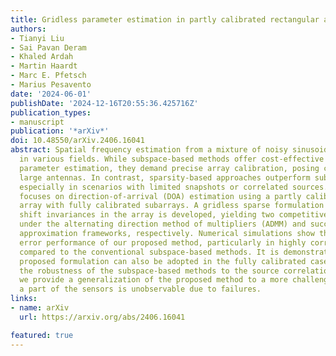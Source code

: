 ```yaml
---
title: Gridless parameter estimation in partly calibrated rectangular arrays
authors:
- Tianyi Liu
- Sai Pavan Deram
- Khaled Ardah
- Martin Haardt
- Marc E. Pfetsch
- Marius Pesavento
date: '2024-06-01'
publishDate: '2024-12-16T20:55:36.425716Z'
publication_types:
- manuscript
publication: '*arXiv*'
doi: 10.48550/arXiv.2406.16041
abstract: Spatial frequency estimation from a mixture of noisy sinusoids finds applications
  in various fields. While subspace-based methods offer cost-effective super-resolution
  parameter estimation, they demand precise array calibration, posing challenges for
  large antennas. In contrast, sparsity-based approaches outperform subspace methods,
  especially in scenarios with limited snapshots or correlated sources. This study
  focuses on direction-of-arrival (DOA) estimation using a partly calibrated rectangular
  array with fully calibrated subarrays. A gridless sparse formulation leveraging
  shift invariances in the array is developed, yielding two competitive algorithms
  under the alternating direction method of multipliers (ADMM) and successive convex
  approximation frameworks, respectively. Numerical simulations show the superior
  error performance of our proposed method, particularly in highly correlated scenarios,
  compared to the conventional subspace-based methods. It is demonstrated that the
  proposed formulation can also be adopted in the fully calibrated case to improve
  the robustness of the subspace-based methods to the source correlation. Furthermore,
  we provide a generalization of the proposed method to a more challenging case where
  a part of the sensors is unobservable due to failures.
links:
- name: arXiv
  url: https://arxiv.org/abs/2406.16041

featured: true
---
```

